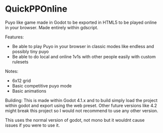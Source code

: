# QuickPPOnline

Puyo like game made in Godot to be exported in HTML5 to be played online in your browser. Made entirely within gdscript.

Features:
- Be able to play Puyo in your browser in classic modes like endless and possibly tiny puyo
- Be able to do local and online 1v1s with other people easily with custom rulesets

Notes:
- 6x12 grid
- Basic competitive puyo mode
- Basic animations

Building:
This is made within Godot 4.1.x and to build simply load the project within godot and export using the web preset. Other future versions like 4.2 might break this project so I would not recommend to use any other version.

This uses the normal version of godot, not mono but it wouldnt cause issues if you were to use it.
